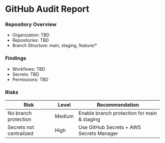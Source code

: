 # GitHub Audit Report

### Repository Overview
- Organization: TBD
- Repositories: TBD
- Branch Structure: main, staging, feature/*

### Findings
- Workflows: TBD
- Secrets: TBD
- Permissions: TBD

### Risks
| Risk | Level | Recommendation |
|------|-------|----------------|
| No branch protection | Medium | Enable branch protection for main & staging |
| Secrets not centralized | High | Use GitHub Secrets + AWS Secrets Manager |
